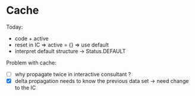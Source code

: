 # Cache

Today:
* code + active
* reset in IC ⇒ active = {} ⇒ use default
* interpret default structure → Status.DEFAULT

Problem with cache:
- [ ] why propagate twice in interactive consultant ?
- [x] delta propagation needs to know the previous data set → need change to the IC
